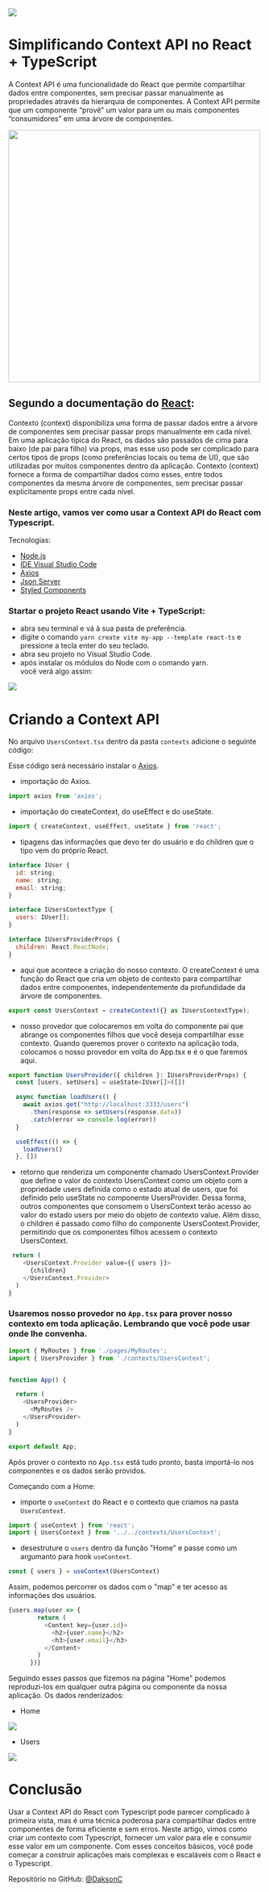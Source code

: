<img src="https://user-images.githubusercontent.com/81385265/226909539-aa4886dd-f12c-4aa0-a9a5-2f5cd5162a96.png" />

# Simplificando Context API no React + TypeScript
A Context API é uma funcionalidade do React que permite compartilhar dados entre componentes, sem precisar passar manualmente as propriedades através da hierarquia de componentes. A Context API permite que um componente “provê” um valor para um ou mais componentes “consumidores” em uma árvore de componentes.

<img src="https://user-images.githubusercontent.com/81385265/226910397-d7158d27-f9c1-4cff-8766-20d46f9917ec.png" width="500" />

## Segundo a documentação do [React](https://pt-br.reactjs.org/docs/context.html#gatsby-focus-wrapper):
Contexto (context) disponibiliza uma forma de passar dados entre a árvore de componentes sem precisar passar props manualmente em cada nível. Em uma aplicação típica do React, os dados são passados de cima para baixo (de pai para filho) via props, mas esse uso pode ser complicado para certos tipos de props (como preferências locais ou tema de UI), que são utilizadas por muitos componentes dentro da aplicação. Contexto (context) fornece a forma de compartilhar dados como esses, entre todos componentes da mesma árvore de componentes, sem precisar passar explicitamente props entre cada nível.

### Neste artigo, vamos ver como usar a Context API do React com Typescript.
Tecnologias:
- [Node.js](https://nodejs.org/en/download)
- [IDE Visual Studio Code](https://code.visualstudio.com/download)
- [Axios](https://axios-http.com/ptbr/docs/intro)
- [Json Server](https://www.npmjs.com/package/json-server)
- [Styled Components](https://styled-components.com/)

### Startar o projeto React usando Vite + TypeScript:
- abra seu terminal e vá à sua pasta de preferência.
- digite o comando  ```yarn create vite my-app --template react-ts```  e pressione a tecla enter do seu teclado.
- abra seu projeto no Visual Studio Code.
- após instalar os módulos do Node com o comando  yarn.  
você verá algo assim:
<img src="https://user-images.githubusercontent.com/81385265/226915423-40085640-7e1b-4f2a-94a1-af15e692318f.png" />

# Criando a Context API
No arquivo  ```UsersContext.tsx```  dentro da pasta ```contexts```  adicione o seguinte código:

Esse código será necessário instalar o [Axios](https://axios-http.com/ptbr/docs/intro).
- importação do Axios.

```js
import axios from 'axios';
```

- importação do createContext, do useEffect e do useState. 

```js
import { createContext, useEffect, useState } from 'react';
```

- tipagens das informações que devo ter do usuário e do children que o tipo vem do próprio React.

```js
interface IUser {
  id: string;
  name: string;
  email: string;
}

interface IUsersContextType {
  users: IUser[];
}

interface IUsersProviderProps {
  children: React.ReactNode;
}
```

- aqui que acontece a criação do nosso contexto. O createContext é uma função do React que cria um objeto de contexto para compartilhar dados entre componentes, independentemente da profundidade da árvore de componentes.

```js
export const UsersContext = createContext({} as IUsersContextType);
```

- nosso provedor que colocaremos em volta do componente pai que abrange os componentes filhos que você deseja compartilhar esse contexto. Quando queremos prover o contexto na aplicação toda, colocamos o nosso provedor em volta do  App.tsx  e é o que faremos aqui. 

```js
export function UsersProvider({ children }: IUsersProviderProps) {
  const [users, setUsers] = useState<IUser[]>([])

  async function loadUsers() {
    await axios.get("http://localhost:3333/users")
      .then(response => setUsers(response.data))
      .catch(error => console.log(error))
  }

  useEffect(() => {
    loadUsers()
  }, [])
  ```
  
  - retorno que renderiza um componente chamado UsersContext.Provider que define o valor do contexto UsersContext como um objeto com a propriedade users definida como o estado atual de users, que foi definido pelo useState no componente UsersProvider. Dessa forma, outros componentes que consomem o UsersContext terão acesso ao valor do estado users por meio do objeto de contexto value. Além disso, o children é passado como filho do componente UsersContext.Provider, permitindo que os componentes filhos acessem o contexto UsersContext.

```js
 return (
    <UsersContext.Provider value={{ users }}>
      {children}
    </UsersContext.Provider>
  )
}
```

### Usaremos nosso provedor no ```App.tsx```   para  prover nosso contexto em toda aplicação. Lembrando que você pode usar onde lhe convenha.

```js
import { MyRoutes } from './pages/MyRoutes';
import { UsersProvider } from './contexts/UsersContext';


function App() {

  return (
    <UsersProvider>
      <MyRoutes />
    </UsersProvider>
  )
}

export default App;
```

Após prover o contexto no ```App.tsx``` está tudo pronto, basta importá-lo nos componentes e os dados serão providos. 

Começando com a Home:
- importe o ```useContext``` do React e o contexto que criamos na pasta ```UsersContext```.

```js
import { useContext } from 'react';
import { UsersContext } from '../../contexts/UsersContext';
```

- desestruture o ```users``` dentro da função "Home" e passe como um argumanto para hook ```useContext```.

```js
const { users } = useContext(UsersContext)
```

Assim, podemos percorrer os dados com o "map" e ter acesso as informações dos usuários.

```js
{users.map(user => {
        return (
          <Content key={user.id}>
            <h2>{user.name}</h2>
            <h3>{user.email}</h3>
          </Content>
        )
      })}
```

Seguindo esses passos que fizemos na página "Home" podemos reproduzi-los em qualquer outra página ou componente da nossa aplicação.
Os dados renderizados:

- Home
<img src="https://user-images.githubusercontent.com/81385265/226933836-8b6bc291-47f6-431c-a851-ee8316685ea2.png" />

- Users
<img src="https://user-images.githubusercontent.com/81385265/226933386-81bd4702-8ff0-4881-882d-8a3ad7cd413a.png" />


# Conclusão
Usar a Context API do React com Typescript pode parecer complicado à primeira vista, mas é uma técnica poderosa para compartilhar dados entre componentes de forma eficiente e sem erros. Neste artigo, vimos como criar um contexto com Typescript, fornecer um valor para ele e consumir esse valor em um componente. Com esses conceitos básicos, você pode começar a construir aplicações mais complexas e escaláveis com o React e o Typescript.


Repositório no GitHub: [@DaksonC](https://github.com/DaksonC/artigo-simplificando-react-context-api/tree/main/my-app) 



